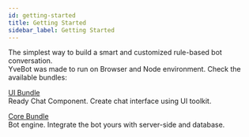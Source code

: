 ```yaml
---
id: getting-started
title: Getting Started
sidebar_label: Getting Started
---
```


The simplest way to build a smart and customized rule-based bot conversation.\
YveBot was made to run on Browser and Node environment. Check the available bundles:

[UI Bundle](ui-bundle.md)\
Ready Chat Component.
Create chat interface using UI toolkit.

[Core Bundle](core-bundle.md)\
Bot engine.
Integrate the bot yours with server-side and database.
